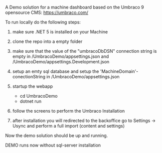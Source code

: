 A Demo solution for a machine dashboard based on the Umbraco 9 opensource CMS:  https://umbraco.com/

To run locally do the following steps:

1. make sure .NET 5 is installed on your Machine
2. clone the repo into a empty folder
3. make sure that the value of the "umbracoDbDSN" connection string is empty in /UmbracoDemo/appsettings.json and /UmbracoDemo/appsettings.Development.json
4. setup an emty sql database and setup the 'MachineDomain'-conectionString in  /UmbracoDemo/appsettings.json
5. startup the webapp
    - cd UmbracoDemo
    - dotnet run

6. follow the screens to perform the Umbraco Installation
7. after installation you will redirected to the backoffice go to Settings -> Usync and perform a full import (content and settings)

Now the demo solution should be up and running.

DEMO runs now without sql-server installation
